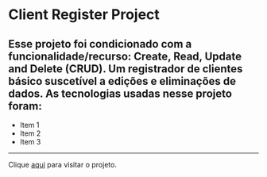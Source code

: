 # Client Register Project
## Esse projeto foi condicionado com a funcionalidade/recurso: Create, Read, Update and Delete (CRUD). Um registrador de clientes básico suscetível a edições e eliminações de dados. As tecnologias usadas nesse projeto foram:
- Item 1
- Item 2
- Item 3
---
Clique [aqui](http://www.meusite.com) para visitar o projeto.
